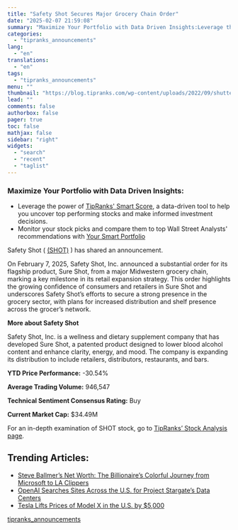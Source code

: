 ```yaml
---
title: "Safety Shot Secures Major Grocery Chain Order"
date: "2025-02-07 21:59:08"
summary: "Maximize Your Portfolio with Data Driven Insights:Leverage the power of TipRanks' Smart Score, a data-driven tool to help you uncover top performing stocks and make informed investment decisions. Monitor your stock picks and compare them to top Wall Street Analysts' recommendations with Your Smart PortfolioSafety Shot ( (SHOT) ) has..."
categories:
  - "tipranks_announcements"
lang:
  - "en"
translations:
  - "en"
tags:
  - "tipranks_announcements"
menu: ""
thumbnail: "https://blog.tipranks.com/wp-content/uploads/2022/09/shutterstock_2051377127-750x406.jpg"
lead: ""
comments: false
authorbox: false
pager: true
toc: false
mathjax: false
sidebar: "right"
widgets:
  - "search"
  - "recent"
  - "taglist"
---
```


### Maximize Your Portfolio with Data Driven Insights:

* Leverage the power of [TipRanks' Smart Score](https://www.tipranks.com/screener/top-smart-score-stocks), a data-driven tool to help you uncover top performing stocks and make informed investment decisions.
* Monitor your stock picks and compare them to top Wall Street Analysts' recommendations with  [Your Smart Portfolio](https://www.tipranks.com/smart-portfolio/holdings)

Safety Shot ( [(SHOT)](https://www.tipranks.com/stocks/shot) ) has shared an announcement.

On February 7, 2025, Safety Shot, Inc. announced a substantial order for its flagship product, Sure Shot, from a major Midwestern grocery chain, marking a key milestone in its retail expansion strategy. This order highlights the growing confidence of consumers and retailers in Sure Shot and underscores Safety Shot’s efforts to secure a strong presence in the grocery sector, with plans for increased distribution and shelf presence across the grocer’s network.

**More about Safety Shot**

Safety Shot, Inc. is a wellness and dietary supplement company that has developed Sure Shot, a patented product designed to lower blood alcohol content and enhance clarity, energy, and mood. The company is expanding its distribution to include retailers, distributors, restaurants, and bars.

**YTD Price Performance:** -30.54%

**Average Trading Volume:** 946,547

**Technical Sentiment Consensus Rating:** Buy

**Current Market Cap:** $34.49M

For an in-depth examination of SHOT stock, go to [TipRanks’ Stock Analysis page](https://www.tipranks.com/stocks/shot/stock-analysis).

Trending Articles:
------------------

* [Steve Ballmer’s Net Worth: The Billionaire’s Colorful Journey from Microsoft to LA Clippers](https://www.tipranks.com/news/steve-ballmers-net-worth-the-billionaires-colorful-journey-from-microsoft-to-la-clippers)
* [OpenAI Searches Sites Across the U.S. for Project Stargate’s Data Centers](https://www.tipranks.com/news/openai-searches-sites-across-the-u-s-for-project-stargates-data-centers)
* [Tesla Lifts Prices of Model X in the U.S. by $5,000](https://www.tipranks.com/news/tesla-lifts-prices-of-model-x-in-the-u-s-by-5000)

[tipranks_announcements](https://www.tipranks.com/news/company-announcements/safety-shot-secures-major-grocery-chain-order)
